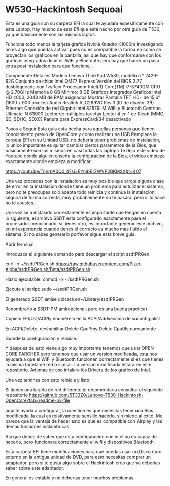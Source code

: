 # W530-Hackintosh Sequoai
Esta es una guia con su carpeta EFI la cual te ayudara espesificamente con esta Laptop, hay mucho de esta Efi que esta hecho por otra guia de T530, ya que basicamente son las mismas laptos.

Funciona todo menos la tarjeta grafica Nvidia Quadro K1000m
Investigando no es algo que puedas activar pues no es compatible la forma en como se proyectan los graficos en la pantalla, asi que hay que conformarse con los graficos integrados de intel.
WiFi y Bluetooth pero hay que hacer un paso extra post Instalacion para que funcione. 

Componente	Detalles
Modelo	Lenovo ThinkPad W530, modelo n.° 2429-62G
Conjunto de chips	Intel QM77 Express
Versión del BIOS	2.77, desbloqueado con 1vyRain
Procesador	Intel(R) Core(TM) i7-3740QM CPU @ 2.70GHz
Memoria	8 GB
Mínimo: 8 GB
Gráficos integrados	Gráficos Intel HD 4000, 2048 MB de RAM asignados
Mostrar	Pantalla TFT HD+ de 15,6" (1600 x 900 píxeles)
Audio	Realtek ALC269VC Rev.3 (ID de diseño: 39)
Ethernet	Conexión de red Gigabit Intel 82579LM
WiFi y Bluetooth	Centrino Ultimate-N 63000
Lector de múltiples tarjetas	Lector 4 en 1 de Ricoh (MMC, SD, SDHC, SDXC)
Ranura para ExpressCard/34	desactivado

Pasos a Seguir
Esta guia esta hecha para aquellas personas que tienen conocimiento previo de OpenCore y como realizar una USB
Remplace la carpeta EFI en su Unidad USB, no deberia tener problemas de instalacion, lo unico importante es quitar cambiar ciertos parametros de la Bios, que basicamente son los mismos en casi todas las laptops
Te dejo este video de Youtube donde alguien enseña la configuracion de la Bios, el video empieza exactamente donde empieza a modificar.


https://youtu.be/TnnrpA0Q0_4?si=EYmbBrZWVP2BKMSX&t=407

Una vez procedes con la instalacion es muy posible que arroje alguna clase de error en la instalacion donde tiene un problema para actulizar el sistema, pero no te preocupes solo acepta todo reinicia y continua la instalacion, seguira de forma correcta, muy probablemente no te pasara, pero si lo hace no te asustes.

Una vez se a instalado correctamente es importante que tengas en cuenta lo siguiente, el archivo SSDT esta configurado exactamente para el procesador mencionado, si tienes otro, es importante generar este archivo, en mi experiencia cuando tienes el correcto es mucho mas fluido el sistema.
Si no sabes generarlo porfavor sigue esta breve guia.

Abrir terminal

Introduzca el siguiente comando para descargar el script ssdtPRGen:

 curl -o ~/ssdtPRGen.sh https://raw.githubusercontent.com/Piker-Alpha/ssdtPRGen.sh/Beta/ssdtPRGen.sh

Hazlo ejecutable:
 chmod +x ~/ssdtPRGen.sh

Ejecute el script:
 sudo ~/ssdtPRGen.sh

El generado SSDT.amlse ubicará en~/Library/ssdtPRGen

Renombrarlo a SSDT-PM.aml(opcional, pero es una buena práctica)

Cópielo EFI/OC/ACPIy enumérelo en la ACPI/Addsección de suconfig.plist

En ACPI/Delete, deshabilitar Delete CpuPmy Delete Cpu0Istnuevamente

Guarde la configuración y reinicie.

Y despues de esto viene algo muy importante tenemos que usar OPEN CORE PARCHER pero tenemos que usar un version modificada, esta nos ayudara a que el WiFi y Bluetooth funcionen correctamente si es que tienes la misma tarjeta de red o similar. La version modificada estara en este repositorio.
Ademas de eso intalara los Drivers de los grafico de Intel.

Una vez temines con esto reinicia y listo.


Si tienes una tarjeta de red diferente te recomendaria consultar el siguiente repositorio https://github.com/5T33Z0/Lenovo-T530-Hackintosh-OpenCore?tab=readme-ov-file

aqui te ayuda a configurar, la cuestion es que necesitas tener una Bios modificada, la cual es relativamente sensillo hacerlo, sin miedo al exito.
Me parece que la ventaja de hacer esto es que es compatible con Airplay y las demas funciones inalambricas.

Asi que debes de saber que esta configuracion con intel no es capaz de hacerlo, pero funcionara correctamente el wifi y dispositivos Bluetooth.

Esta carpeta EFI tiene modificaciones para que puedas usar un Disco duro externo en la antigua unidad de DVD, para esto necesitas comprar un adaptador, pero si te gusta algo sobre el Hackintosh creo que ya deberias saber sobre este adaptador.

En general es estable y no deberias tener muchos problemas.
